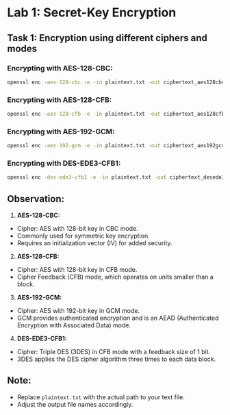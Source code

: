 # Lab 1: Secret-Key Encryption

## Task 1: Encryption using different ciphers and modes

### Encrypting with AES-128-CBC:
```bash
openssl enc -aes-128-cbc -e -in plaintext.txt -out ciphertext_aes128cbc.txt -K 0123456789abcd -iv 0102030405
```

### Encrypting with AES-128-CFB:
```bash
openssl enc -aes-128-cfb -e -in plaintext.txt -out ciphertext_aes128cfb.txt -K 0123456789abcd -iv 0102030405
```

### Encrypting with AES-192-GCM:
```bash
openssl enc -aes-192-gcm -e -in plaintext.txt -out ciphertext_aes192gcm.txt -K 0123456789abcd -iv 0102030405
```

### Encrypting with DES-EDE3-CFB1:
```bash
openssl enc -des-ede3-cfb1 -e -in plaintext.txt -out ciphertext_desede3cfb1.txt -K 0123456789abcd -iv 0102030405
```

## Observation:

1. **AES-128-CBC:**
  - Cipher: AES with 128-bit key in CBC mode.
  - Commonly used for symmetric key encryption.
  - Requires an initialization vector (IV) for added security.

2. **AES-128-CFB:**
  - Cipher: AES with 128-bit key in CFB mode.
  - Cipher Feedback (CFB) mode, which operates on units smaller than a block.

3. **AES-192-GCM:**
  - Cipher: AES with 192-bit key in GCM mode.
  - GCM provides authenticated encryption and is an AEAD (Authenticated Encryption with Associated Data) mode.

4. **DES-EDE3-CFB1:**
  - Cipher: Triple DES (3DES) in CFB mode with a feedback size of 1 bit.
  - 3DES applies the DES cipher algorithm three times to each data block.

## Note:
- Replace `plaintext.txt` with the actual path to your text file.
- Adjust the output file names accordingly.
